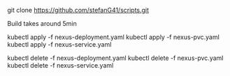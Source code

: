 git clone https://github.com/stefanG41/scripts.git

Build takes around 5min

kubectl apply -f nexus-deployment.yaml
kubectl apply -f nexus-pvc.yaml
kubectl apply -f nexus-service.yaml


kubectl delete -f nexus-deployment.yaml
kubectl delete -f nexus-pvc.yaml
kubectl delete -f nexus-service.yaml
